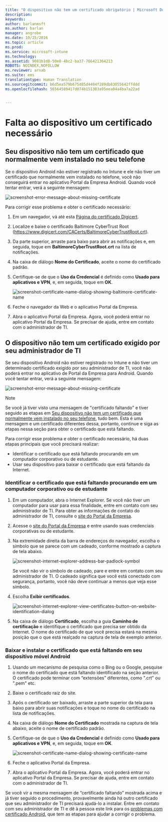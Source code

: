 ```yaml
---
title: "O dispositivo não tem um certificado obrigatório | Microsoft Docs"
description: 
keywords: 
author: barlanmsft
ms.author: barlan
manager: angrobe
ms.date: 10/25/2016
ms.topic: article
ms.prod: 
ms.service: microsoft-intune
ms.technology: 
ms.assetid: 9081b1d8-50e8-4bc2-ba37-766421364213
ROBOTS: NOINDEX,NOFOLLOW
ms.reviewer: arnab
ms.suite: ems
translationtype: Human Translation
ms.sourcegitcommit: b6d5ea579b675d85d4404f289db83055642ffddd
ms.openlocfilehash: 56564589417d074b151383a95eea04a4ba7a22ad


---
```



# <a name="your-device-is-missing-a-required-certificate"></a>Falta ao dispositivo um certificado necessário


## <a name="your-device-is-missing-a-certificate-that-usually-comes-installed-on-your-phone"></a>Seu dispositivo não tem um certificado que normalmente vem instalado no seu telefone
Se o dispositivo Android não estiver registrado no Intune e ele não tiver um certificado que normalmente vem instalado no telefone, você não conseguirá entrar no aplicativo Portal da Empresa Android. Quando você tentar entrar, verá a seguinte mensagem:

![screenshot-error-message-about-missing-certificate](./media/andr-cert_install-1-cert_missing.png)

Para corrigir esse problema e obter o certificado necessário:

1.  Em um navegador, vá até esta [Página do certificado Digicert](https://www.digicert.com/digicert-root-certificates.htm).

2.  Localize e baixe o certificado Baltimore CyberTrust Root (https://www.digicert.com/CACerts/BaltimoreCyberTrustRoot.crt).

3.  Da parte superior, arraste para baixo para abrir as notificações e, em seguida, toque em **BaltimoreCyberTrustRoot.crt** na lista de notificações.

4.  Na caixa de diálogo **Nome do Certificado**, aceite o nome do certificado padrão.

5. Certifique-se de que o **Uso da Credencial** é definido como **Usado para aplicativos e VPN**, e, em seguida, toque em **OK**.

    ![screenshot-certificate-name-dialog-showing-baltimore-certificate-name](./media/andr-cert_install-2-add_cert_name.png)

6. Feche o navegador da Web e o aplicativo Portal da Empresa.

7. Abra o aplicativo Portal da Empresa. Agora, você poderá entrar no aplicativo Portal da Empresa. Se precisar de ajuda, entre em contato com o administrador de TI.

## <a name="your-device-is-missing-a-certificate-required-by-your-it-admin"></a>O dispositivo não tem um certificado exigido por seu administrador de TI
Se seu dispositivo Android não estiver registrado no Intune e não tiver um determinado certificado exigido por seu administrador de TI, você não poderá entrar no aplicativo de Portal da Empresa para Android. Quando você tentar entrar, verá a seguinte mensagem:

![screenshot-error-message-about-missing-certificate](./media/andr-cert_install-1-cert_missing.png)

>[!NOTE]
> Se você já tiver visto uma mensagem de "certificado faltando" e tiver seguido as etapas em [Seu dispositivo não tem um certificado que normalmente vem instalado no seu telefone](#your-device-is-missing-a-certificate-that-usually-comes-installed-on-your-phone), tudo bem. Esta é uma mensagem e um certificado diferentes dessa, portanto, continue e siga as etapas nessa seção para obter o certificado que está faltando.

Para corrigir esse problema e obter o certificado necessário, há duas etapas principais que você precisará realizar:

- Identificar o certificado que está faltando procurando em um computador corporativo ou de estudante.
- Usar seu dispositivo para baixar o certificado que está faltando da Internet.

### <a name="identify-the-missing-certificate-by-looking-on-a-company-or-school-pc"></a>Identificar o certificado que está faltando procurando em um computador corporativo ou de estudante

1. Em um computador, abra o Internet Explorer. Se você não tiver um computador para usar para essa finalidade, entre em contato com seu administrador de TI. Para obter as informações de contato do administrador de TI, consulte o [site do Portal da Empresa](http://portal.manage.microsoft.com).

2. Acesse o [site do Portal da Empresa](http://portal.manage.microsoft.com) e entre usando suas credenciais corporativas ou de estudante.

3. Na extremidade direita da barra de endereços do navegador, escolha o símbolo que se parece com um cadeado, conforme mostrado a captura de tela abaixo.

    ![screenshot-internet-explorer-address-bar-padlock-symbol](./media/andr-missing-cert-ie-padlock-symbol.png)

    Se você não vir o símbolo de cadeado, pare e entre em contato com seu administrador de TI. O cadeado significa que você está conectado com segurança, portanto, você não deve continuar a menos que veja esse símbolo.

4. Escolha **Exibir certificados**.

    ![screenshot-internet-explorer-view-certificates-button-on-website-identification-dialog](./media/andr-missg-cert-ie-view-cert-button.png)

5. Na caixa de diálogo **Certificado**, escolha a guia **Caminho de certificação** e identifique o certificado que precisa ser obtido da Internet. O nome do certificado de que você precisa estará na mesma posição que o que está realçado na captura de tela de exemplo anterior.

### <a name="download-and-install-the-missing-certificate-on-your-android-mobile-device"></a>Baixar e instalar o certificado que está faltando em seu dispositivo móvel Android

1. Usando um mecanismo de pesquisa como o Bing ou o Google, pesquise o nome do certificado que está faltando identificado na seção anterior. O certificado pode terminar com “extensões” diferentes, como ".crt" ou ".pem" etc.

2. Baixe o certificado raiz do site.

3. Após o certificado ser baixado, arraste a parte superior da tela para baixo para abrir suas notificações e toque no nome do certificado na lista de notificações.

4. Na caixa de diálogo **Nome do Certificado** mostrada na captura de tela abaixo, aceite o nome de certificado padrão.

5. Certifique-se de que o **Uso da Credencial** é definido como **Usado para aplicativos e VPN**, e, em seguida, toque em **OK**.

    ![screenshot-certificate-name-dialog-showing-certificate-name](./media/andr-missing-cert-cert-name.png)

6. Feche o aplicativo Portal da Empresa.

7. Abra o aplicativo Portal da Empresa. Agora, você poderá entrar no aplicativo Portal da Empresa. Se precisar de ajuda, entre em contato com o administrador de TI.

Se você vir a mesma mensagem de “certificado faltando” mostrada acima e já tiver seguido o procedimento, provavelmente ainda há outro certificado que seu administrador de TI precisará ajudá-lo a instalar. Entre em contato com seu administrador de TI e dê à pessoa este link para os [problemas com certificado Android](/intune/troubleshoot/troubleshoot-device-enrollment-in-intune#android-certificate-issues), que tem as etapas para ajudar a corrigir o problema.



<!--HONumber=Dec16_HO2-->


